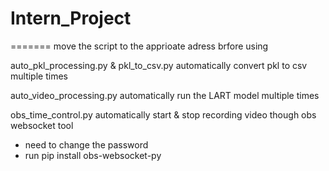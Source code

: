 # Intern_Project
=======
move the script to the apprioate adress brfore using

auto_pkl_processing.py & pkl_to_csv.py
automatically convert pkl to csv multiple times

auto_video_processing.py
automatically run the LART model multiple times

obs_time_control.py
automatically start & stop recording video though obs websocket tool
- need to change the password
- run pip install obs-websocket-py

